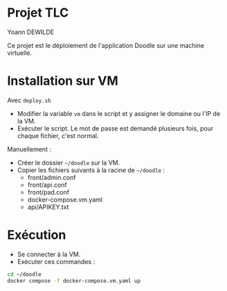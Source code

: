 # Projet TLC

Yoann DEWILDE

Ce projet est le déploiement de l'application Doodle sur une machine virtuelle.

# Installation sur VM

Avec `deploy.sh` 
- Modifier la variable `vm` dans le script et y assigner le domaine ou l'IP de la VM.
- Exécuter le script. Le mot de passe est demandé plusieurs fois, pour chaque fichier, c'est normal.

Manuellement :
- Créer le dossier `~/doodle` sur la VM.
- Copier les fichiers suivants à la racine de `~/doodle` :
  - front/admin.conf
  - front/api.conf
  - front/pad.conf
  - docker-compose.vm.yaml
  - api/APIKEY.txt

# Exécution

- Se connecter à la VM.
- Exécuter ces commandes :

```bash
cd ~/doodle
docker compose -f docker-compose.vm.yaml up 
```